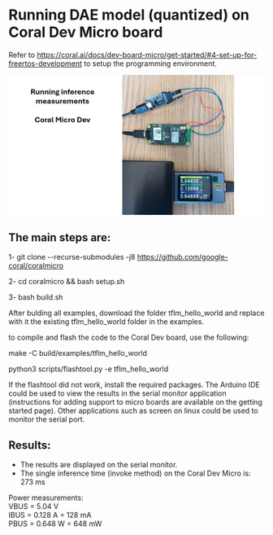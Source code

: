 # Running DAE model (quantized) on Coral Dev Micro board

Refer to https://coral.ai/docs/dev-board-micro/get-started/#4-set-up-for-freertos-development to setup the programming environment.   

![alt text](images/InferenceMicro.png)     

## The main steps are:     

1-  git clone --recurse-submodules -j8 https://github.com/google-coral/coralmicro      

2- cd coralmicro && bash setup.sh

3- bash build.sh    

After bulding all examples, download the folder tflm_hello_world and replace with it the existing tflm_hello_world folder in the examples.       

to compile and flash the code to the Coral Dev board, use the following:

make -C build/examples/tflm_hello_world

python3 scripts/flashtool.py -e tflm_hello_world       

If the flashtool did not work, install the required packages. The Arduino IDE could be used to view the results in the serial monitor application (instructions for adding support to micro boards are available on the getting started page). Other applications such as screen on linux could be used to monitor the serial port.     

## Results:      

- The results are displayed on the serial monitor.
- The single inference time (invoke method) on the Coral Dev Micro is: 273 ms             

Power measurements:     
VBUS = 5.04 V       
IBUS = 0.128 A = 128 mA            
PBUS = 0.648 W = 648 mW         
